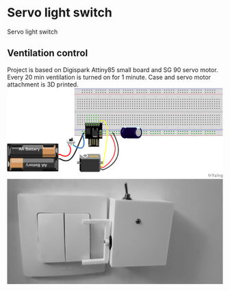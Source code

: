 # Servo light switch
Servo light switch

Ventilation control
--------------------------------------
Project is based on Digispark Attiny85 small board and SG 90 servo motor.
Every 20 min ventilation is turned on for 1 minute. 
Case and servo motor attachment is 3D printed.
![Mounting](/docs/ventilation_control_bb.png?raw=true "[Mounting]")
![Schematic](/docs/20191007_202226.jpg?raw=true "[Schematic]")


